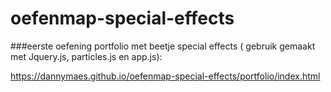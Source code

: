 # oefenmap-special-effects

###eerste oefening portfolio met beetje special effects ( gebruik gemaakt met Jquery.js, particles.js en app.js): 

 https://dannymaes.github.io/oefenmap-special-effects/portfolio/index.html
